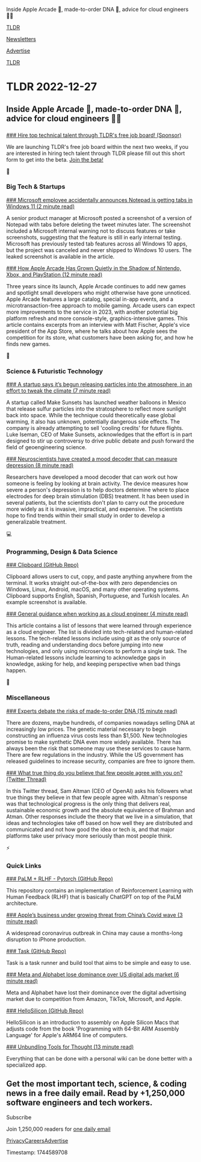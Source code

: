 Inside Apple Arcade 📱, made-to-order DNA 🧬, advice for cloud engineers 👨‍💻

[TLDR](/)

[Newsletters](/newsletters)

[Advertise](https://advertise.tldr.tech/)

[TLDR](/)

# TLDR 2022-12-27

## Inside Apple Arcade 📱, made-to-order DNA 🧬, advice for cloud engineers 👨‍💻

### 

[### Hire top technical talent through TLDR's free job board! (Sponsor)](https://danni763618.typeform.com/to/P4Bvu79U)

We are launching TLDR's free job board within the next two weeks, if you are interested in hiring tech talent through TLDR please fill out this short form to get into the beta. [Join the beta!](https://danni763618.typeform.com/to/P4Bvu79U)

📱

### Big Tech & Startups

[### Microsoft employee accidentally announces Notepad is getting tabs in Windows 11 (2 minute read)](https://www.theverge.com/2022/12/24/23525732/microsoft-windows-11-notepad-tabs-feature-leak?utm_source=tldrnewsletter)

A senior product manager at Microsoft posted a screenshot of a version of Notepad with tabs before deleting the tweet minutes later. The screenshot included a Microsoft internal warning not to discuss features or take screenshots, suggesting that the feature is still in early internal testing. Microsoft has previously tested tab features across all Windows 10 apps, but the project was canceled and never shipped to Windows 10 users. The leaked screenshot is available in the article.

[### How Apple Arcade Has Grown Quietly in the Shadow of Nintendo, Xbox, and PlayStation (12 minute read)](https://www.cnet.com/tech/gaming/how-apple-arcade-has-grown-quietly-in-the-shadow-of-nintendo-xbox-and-playstation/?utm_source=tldrnewsletter)

Three years since its launch, Apple Arcade continues to add new games and spotlight small developers who might otherwise have gone unnoticed. Apple Arcade features a large catalog, special in-app events, and a microtransaction-free approach to mobile gaming. Arcade users can expect more improvements to the service in 2023, with another potential big platform refresh and more console-style, graphics-intensive games. This article contains excerpts from an interview with Matt Fischer, Apple's vice president of the App Store, where he talks about how Apple sees the competition for its store, what customers have been asking for, and how he finds new games.

🚀

### Science & Futuristic Technology

[### A startup says it’s begun releasing particles into the atmosphere, in an effort to tweak the climate (7 minute read)](https://archive.ph/PKGT7#selection-395.160-399.115?utm_source=tldrnewsletter)

A startup called Make Sunsets has launched weather balloons in Mexico that release sulfur particles into the stratosphere to reflect more sunlight back into space. While the technique could theoretically ease global warming, it also has unknown, potentially dangerous side effects. The company is already attempting to sell 'cooling credits' for future flights. Luke Iseman, CEO of Make Sunsets, acknowledges that the effort is in part designed to stir up controversy to drive public debate and push forward the field of geoengineering science.

[### Neuroscientists have created a mood decoder that can measure depression (8 minute read)](https://archive.ph/UPflZ?utm_source=tldrnewsletter)

Researchers have developed a mood decoder that can work out how someone is feeling by looking at brain activity. The device measures how severe a person's depression is to help doctors determine where to place electrodes for deep brain stimulation (DBS) treatment. It has been used in several patients, but the scientists don't plan to carry out the procedure more widely as it is invasive, impractical, and expensive. The scientists hope to find trends within their small study in order to develop a generalizable treatment.

💻

### Programming, Design & Data Science

[### Clipboard (GitHub Repo)](https://github.com/Slackadays/clipboard?utm_source=tldrnewsletter)

Clipboard allows users to cut, copy, and paste anything anywhere from the terminal. It works straight out-of-the-box with zero dependencies on Windows, Linux, Android, macOS, and many other operating systems. Clipboard supports English, Spanish, Portuguese, and Turkish locales. An example screenshot is available.

[### General guidance when working as a cloud engineer (4 minute read)](https://www.lockedinspace.com/posts/001.html?utm_source=tldrnewsletter)

This article contains a list of lessons that were learned through experience as a cloud engineer. The list is divided into tech-related and human-related lessons. The tech-related lessons include using git as the only source of truth, reading and understanding docs before jumping into new technologies, and only using microservices to perform a single task. The Human-related lessons include learning to acknowledge gaps in knowledge, asking for help, and keeping perspective when bad things happen.

🎁

### Miscellaneous

[### Experts debate the risks of made-to-order DNA (15 minute read)](https://arstechnica.com/science/2022/12/experts-debate-the-risks-of-made-to-order-dna/?utm_source=tldrnewsletter)

There are dozens, maybe hundreds, of companies nowadays selling DNA at increasingly low prices. The genetic material necessary to begin constructing an influenza virus costs less than $1,500. New technologies promise to make synthetic DNA even more widely available. There has always been the risk that someone may use these services to cause harm. There are few regulations in the industry. While the US government has released guidelines to increase security, companies are free to ignore them.

[### What true thing do you believe that few people agree with you on? (Twitter Thread)](https://twitter.com/sama/status/1607472104727007232)

In this Twitter thread, Sam Altman (CEO of OpenAI) asks his followers what true things they believe in that few people agree with. Altman's response was that technological progress is the only thing that delivers real, sustainable economic growth and the absolute equivalence of Brahman and Atman. Other responses include the theory that we live in a simulation, that ideas and technologies take off based on how well they are distributed and communicated and not how good the idea or tech is, and that major platforms take user privacy more seriously than most people think.

⚡

### Quick Links

[### PaLM + RLHF - Pytorch (GitHub Repo)](https://github.com/lucidrains/PaLM-rlhf-pytorch?utm_source=tldrnewsletter)

This repository contains an implementation of Reinforcement Learning with Human Feedback (RLHF) that is basically ChatGPT on top of the PaLM architecture.

[### Apple’s business under growing threat from China’s Covid wave (3 minute read)](https://arstechnica.com/gadgets/2022/12/apples-business-under-growing-threat-from-chinas-covid-wave/?comments=1&amp;comments-page=1?utm_source=tldrnewsletter)

A widespread coronavirus outbreak in China may cause a months-long disruption to iPhone production.

[### Task (GitHub Repo)](https://github.com/go-task/task?utm_source=tldrnewsletter)

Task is a task runner and build tool that aims to be simple and easy to use.

[### Meta and Alphabet lose dominance over US digital ads market (6 minute read)](https://arstechnica.com/tech-policy/2022/12/meta-and-alphabet-lose-dominance-over-us-digital-ads-market/?utm_source=tldrnewsletter)

Meta and Alphabet have lost their dominance over the digital advertising market due to competition from Amazon, TikTok, Microsoft, and Apple.

[### HelloSilicon (GitHub Repo)](https://github.com/below/HelloSilicon?utm_source=tldrnewsletter)

HelloSilicon is an introduction to assembly on Apple Silicon Macs that adjusts code from the book 'Programming with 64-Bit ARM Assembly Language' for Apple's ARM64 line of computers.

[### Unbundling Tools for Thought (13 minute read)](https://borretti.me/article/unbundling-tools-for-thought?utm_source=tldrnewsletter)

Everything that can be done with a personal wiki can be done better with a specialized app.

## Get the most important tech, science, & coding news in a free daily email. Read by +1,250,000 software engineers and tech workers.

Subscribe

Join 1,250,000 readers for [one daily email](/api/latest/tech)

[Privacy](/privacy)[Careers](https://jobs.ashbyhq.com/tldr.tech)[Advertise](/tech/advertise)

Timestamp: 1744589708
